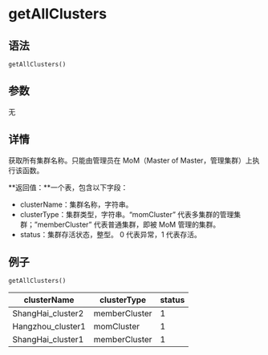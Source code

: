 # getAllClusters

## 语法

`getAllClusters()`

## 参数

无

## 详情

获取所有集群名称。只能由管理员在 MoM（Master of Master，管理集群）上执行该函数。

**返回值：**一个表，包含以下字段：

* clusterName：集群名称，字符串。
* clusterType：集群类型，字符串。“momCluster” 代表多集群的管理集群；”memberCluster” 代表普通集群，即被 MoM
  管理的集群。
* status：集群存活状态，整型。 0 代表异常，1 代表存活。

## 例子

```
getAllClusters()
```

| clusterName | clusterType | status |
| --- | --- | --- |
| ShangHai\_cluster2 | memberCluster | 1 |
| Hangzhou\_cluster1 | momCluster | 1 |
| ShangHai\_cluster1 | memberCluster | 1 |

